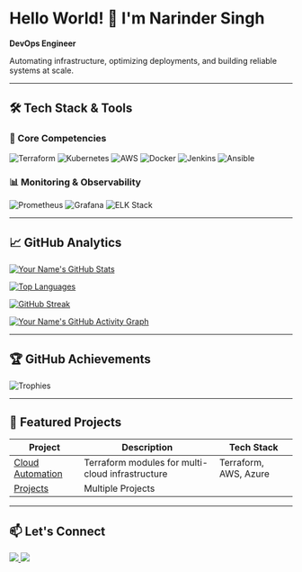 # Hello World! 👋 I'm Narinder Singh

**DevOps Engineer**

Automating infrastructure, optimizing deployments, and building reliable systems at scale.

---

## 🛠️ Tech Stack & Tools

### 🔧 Core Competencies
<p>
  <img alt="Terraform" src="https://img.shields.io/badge/Terraform-7B42BC?style=for-the-badge&logo=terraform&logoColor=white" />
  <img alt="Kubernetes" src="https://img.shields.io/badge/Kubernetes-326CE5?style=for-the-badge&logo=kubernetes&logoColor=white" />
  <img alt="AWS" src="https://img.shields.io/badge/AWS-232F3E?style=for-the-badge&logo=amazon-aws&logoColor=FF9900" />
  <img alt="Docker" src="https://img.shields.io/badge/Docker-2496ED?style=for-the-badge&logo=docker&logoColor=white" />
  <img alt="Jenkins" src="https://img.shields.io/badge/Jenkins-D24939?style=for-the-badge&logo=jenkins&logoColor=white" />
  <img alt="Ansible" src="https://img.shields.io/badge/Ansible-EE0000?style=for-the-badge&logo=ansible&logoColor=white" />
</p>

### 📊 Monitoring & Observability
<p>
  <img alt="Prometheus" src="https://img.shields.io/badge/Prometheus-E6522C?style=for-the-badge&logo=prometheus&logoColor=white" />
  <img alt="Grafana" src="https://img.shields.io/badge/Grafana-F46800?style=for-the-badge&logo=grafana&logoColor=white" />
  <img alt="ELK Stack" src="https://img.shields.io/badge/ELK-005571?style=for-the-badge&logo=elastic&logoColor=white" />
</p>

---

## 📈 GitHub Analytics

<!-- GitHub Stats Card -->
[![Your Name's GitHub Stats](https://github-readme-stats.vercel.app/api?username=Narinder-clouds&show_icons=true&count_private=true&theme=radical&hide_border=true&bg_color=0D1117)](https://github.com/YNarinder-clouds)

<!-- Most Used Languages -->
[![Top Languages](https://github-readme-stats.vercel.app/api/top-langs/?username=Narinder-clouds&layout=compact&theme=radical&hide_border=true&bg_color=0D1117&hide=html,css,scss)](https://github.com/Narinder-clouds)

<!-- GitHub Streak Stats -->
[![GitHub Streak](https://streak-stats.demolab.com/?user=Narinder-clouds&theme=radical&hide_border=true&background=0D1117)](https://git.io/streak-stats)

<!-- Activity Graph -->
[![Your Name's GitHub Activity Graph](https://github-readme-activity-graph.vercel.app/graph?username=Narinder-clouds&theme=react-dark&hide_border=true&area=true&bg_color=0D1117)](https://github.com/Narinder-clouds)

---

## 🏆 GitHub Achievements

![Trophies](https://github-profile-trophy.vercel.app/?username=Narinder-clouds&theme=onedark&no-frame=true&margin-w=15&row=2&column=4)

---

## 🚀 Featured Projects

| Project | Description | Tech Stack |
|---------|-------------|------------|
| [Cloud Automation](https://github.com/Narinder-clouds/Terraform) | Terraform modules for multi-cloud infrastructure | Terraform, AWS, Azure |
| [Projects](https://github.com/Narinder-clouds/Projects) | Multiple Projects |
---

## 📫 Let's Connect

<p align="left">
  <a href="https://www.linkedin.com/in/narinder-singh-485249236">
    <img src="https://img.shields.io/badge/LinkedIn-0077B5?style=for-the-badge&logo=linkedin&logoColor=white" />
  </a>
  <a href="mailto:narinderclouds@gmail.com">
    <img src="https://img.shields.io/badge/Gmail-D14836?style=for-the-badge&logo=gmail&logoColor=white" />
  </a>
</p>
